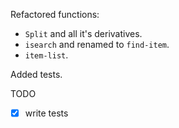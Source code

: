 Refactored functions:
- `Split` and all it's derivatives.
- `isearch` and renamed to `find-item`.
- `item-list`.

Added tests.

TODO
- [x] write tests
